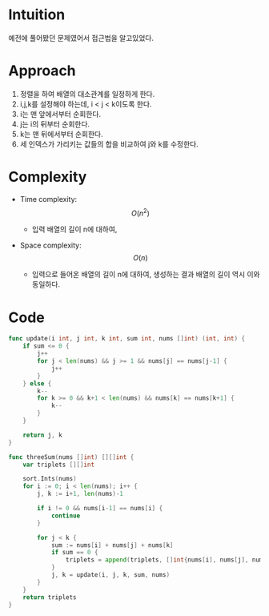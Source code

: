 # Intuition
예전에 풀어봤던 문제였어서 접근법을 알고있었다.

# Approach
1. 정렬을 하여 배열의 대소관계를 일정하게 한다.
2. i,j,k를 설정해야 하는데, i < j < k이도록 한다.
3. i는 맨 앞에서부터 순회한다.
4. j는 i의 뒤부터 순회한다.
5. k는 맨 뒤에서부터 순회한다.
6. 세 인덱스가 가리키는 값들의 합을 비교하여 j와 k를 수정한다.

# Complexity
- Time complexity: $$O(n^2)$$
  - 입력 배열의 길이 n에 대하여, 

- Space complexity: $$O(n)$$
  - 입력으로 들어온 배열의 길이 n에 대하여, 생성하는 결과 배열의 길이 역시 이와 동일하다.
# Code

```go
func update(i int, j int, k int, sum int, nums []int) (int, int) {
	if sum <= 0 {
		j++
		for j < len(nums) && j >= 1 && nums[j] == nums[j-1] {
			j++
		}
	} else {
		k--
		for k >= 0 && k+1 < len(nums) && nums[k] == nums[k+1] {
			k--
		}
	}

	return j, k
}

func threeSum(nums []int) [][]int {
	var triplets [][]int

	sort.Ints(nums)
	for i := 0; i < len(nums); i++ {
		j, k := i+1, len(nums)-1

		if i != 0 && nums[i-1] == nums[i] {
			continue
		}

		for j < k {
			sum := nums[i] + nums[j] + nums[k]
			if sum == 0 {
				triplets = append(triplets, []int{nums[i], nums[j], nums[k]})
			}
			j, k = update(i, j, k, sum, nums)
		}
	}
	return triplets
}

```